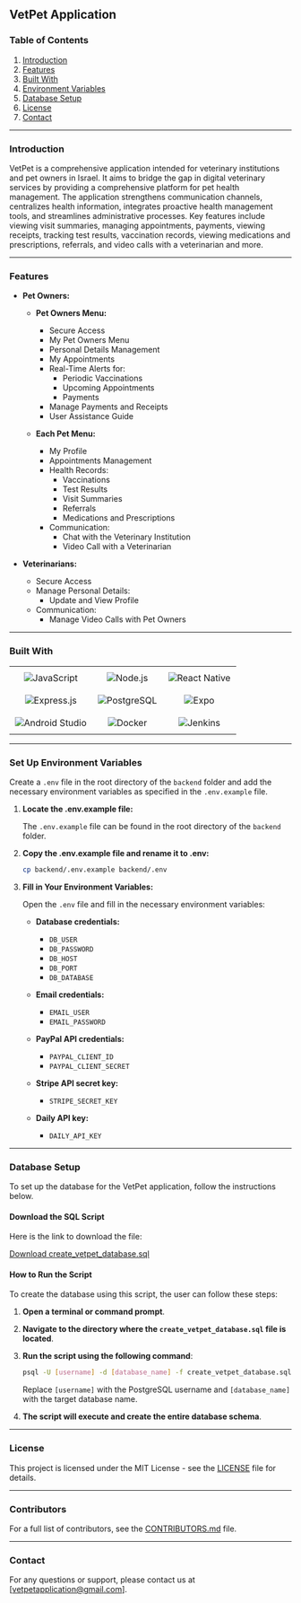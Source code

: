 ## VetPet Application

### Table of Contents

1. [Introduction](#introduction)
2. [Features](#features)
3. [Built With](#built-with)
   <!-- 4. [Installation](#installation) -->
   <!-- 5. [Usage](#usage) -->
   <!-- 6. [Configuration](#configuration) -->
4. [Environment Variables](#set-up-environment-variables)
5. [Database Setup](#database-setup)
6. [License](#license)
7. [Contact](#contact)

---

### Introduction

VetPet is a comprehensive application intended for veterinary institutions and pet owners in Israel. It aims to bridge the gap in digital veterinary services by providing a comprehensive platform for pet health management. The application strengthens communication channels, centralizes health information, integrates proactive health management tools, and streamlines administrative processes. Key features include viewing visit summaries, managing appointments, payments, viewing receipts, tracking test results, vaccination records, viewing medications and prescriptions, referrals, and video calls with a veterinarian and more.

---

### Features

- **Pet Owners:**

  - **Pet Owners Menu:**

    - Secure Access
    - My Pet Owners Menu
    - Personal Details Management
    - My Appointments
    - Real-Time Alerts for:
      - Periodic Vaccinations
      - Upcoming Appointments
      - Payments
    - Manage Payments and Receipts
    - User Assistance Guide

  - **Each Pet Menu:**
    - My Profile
    - Appointments Management
    - Health Records:
      - Vaccinations
      - Test Results
      - Visit Summaries
      - Referrals
      - Medications and Prescriptions
    - Communication:
      - Chat with the Veterinary Institution
      - Video Call with a Veterinarian

- **Veterinarians:**
  - Secure Access
  - Manage Personal Details:
    - Update and View Profile
  - Communication:
    - Manage Video Calls with Pet Owners

---

### Built With

<table style="width: 100%; border-collapse: collapse;">
  <tr>
    <td style="border: none; text-align: center; padding: 10px;">
      <img src="https://img.shields.io/badge/JavaScript-F7DF1E?style=for-the-badge&logo=javascript&logoColor=black" alt="JavaScript">
    </td>
    <td style="border: none; text-align: center; padding: 10px;">
      <img src="https://img.shields.io/badge/Node.js-339933?style=for-the-badge&logo=nodedotjs&logoColor=white" alt="Node.js">
    </td>
    <td style="border: none; text-align: center; padding: 10px;">
      <img src="https://img.shields.io/badge/React%20Native-20232A?style=for-the-badge&logo=react&logoColor=61DAFB" alt="React Native">
    </td>
  </tr>
  <tr>
    <td style="border: none; text-align: center; padding: 10px;">
      <img src="https://img.shields.io/badge/Express.js-000000?style=for-the-badge&logo=express&logoColor=white" alt="Express.js">
    </td>
    <td style="border: none; text-align: center; padding: 10px;">
      <img src="https://img.shields.io/badge/PostgreSQL-316192?style=for-the-badge&logo=postgresql&logoColor=white" alt="PostgreSQL">
    </td>
    <td style="border: none; text-align: center; padding: 10px;">
      <img src="https://img.shields.io/badge/Expo-000020?style=for-the-badge&logo=expo&logoColor=white" alt="Expo">
    </td>
  </tr>
  <tr>
    <td style="border: none; text-align: center; padding: 10px;">
      <img src="https://img.shields.io/badge/Android%20Studio-3DDC84?style=for-the-badge&logo=android-studio&logoColor=white" alt="Android Studio">
    </td>
    <td style="border: none; text-align: center; padding: 10px;">
      <img src="https://img.shields.io/badge/Docker-2496ED?style=for-the-badge&logo=docker&logoColor=white" alt="Docker">
    </td>
    <td style="border: none; text-align: center; padding: 10px;">
      <img src="https://img.shields.io/badge/Jenkins-D24939?style=for-the-badge&logo=jenkins&logoColor=white" alt="Jenkins">
    </td>
  </tr>
</table>

<!--
### Installation
1. **Clone the Repository:**
   ```bash
   git clone https://github.com/yourusername/vetpet.git
   cd vetpet
   ```
2. **Install Dependencies:**
   ```bash
   npm install
   ```
3. **Set Up Environment Variables:**
   Create a `.env` file in the root directory and add the necessary environment variables as specified in the `.env.example` file.

4. **Run the Application:**
   ```bash
   npm start
   ```

### Usage
1. **Starting the Application:**
   After completing the installation steps, start the application with `npm start`.
2. **Accessing the Application:**
   Open your browser and navigate to `http://localhost:3000` to access the VetPet application.
3. **Using the Features:**
   - **Client Management:** Add, edit, and delete client and pet information.
   - **Referrals:** Create new referrals and view existing ones.
   - **Photographs:** Upload and manage pet photographs.
   - **Veterinary Activities:** Track and manage all veterinary-related actions.
   - **Appointments and Payments:** Manage appointments and payments, including viewing receipts.
   - **Health Records:** Track vaccination records, medications, and prescriptions.
   - **Video Consultations:** Schedule and conduct video calls with veterinarians.

### Configuration
To configure the application, modify the environment variables in the `.env` file according to your setup. Key configuration options include:
- **Database Configuration:** Set up the database connection string.
- **API Keys:** Add necessary API keys for any third-party services used in the application.

### Contributing
We welcome contributions from the community! To contribute to VetPet, follow these steps:
1. **Fork the Repository:**
   Click on the "Fork" button at the top right corner of this repository page.
2. **Clone Your Fork:**
   ```bash
   git clone https://github.com/yourusername/vetpet.git
   cd vetpet
   ```
3. **Create a New Branch:**
   ```bash
   git checkout -b feature/your-feature-name
   ```
4. **Make Your Changes:**
   Implement your feature or bug fix.
5. **Commit and Push:**
   ```bash
   git add .
   git commit -m "Add your commit message here"
   git push origin feature/your-feature-name
   ```
6. **Create a Pull Request:**
   Go to the original repository and create a pull request from your fork.
-->

---

### Set Up Environment Variables

Create a `.env` file in the root directory of the `backend` folder and add the necessary environment variables as specified in the `.env.example` file.

1. **Locate the .env.example file:**

   The `.env.example` file can be found in the root directory of the `backend` folder.

2. **Copy the .env.example file and rename it to .env:**

   ```bash
   cp backend/.env.example backend/.env
   ```

3. **Fill in Your Environment Variables:**

   Open the `.env` file and fill in the necessary environment variables:

   - **Database credentials:**

     - `DB_USER`
     - `DB_PASSWORD`
     - `DB_HOST`
     - `DB_PORT`
     - `DB_DATABASE`

   - **Email credentials:**

     - `EMAIL_USER`
     - `EMAIL_PASSWORD`

   - **PayPal API credentials:**

     - `PAYPAL_CLIENT_ID`
     - `PAYPAL_CLIENT_SECRET`

   - **Stripe API secret key:**

     - `STRIPE_SECRET_KEY`

   - **Daily API key:**
     - `DAILY_API_KEY`

---

### Database Setup

To set up the database for the VetPet application, follow the instructions below.

#### Download the SQL Script

Here is the link to download the file:

[Download create_vetpet_database.sql](https://yourhostingservice.com/path/to/create_vetpet_database.sql)

#### How to Run the Script

To create the database using this script, the user can follow these steps:

1. **Open a terminal or command prompt**.

2. **Navigate to the directory where the `create_vetpet_database.sql` file is located**.

3. **Run the script using the following command**:

   ```bash
   psql -U [username] -d [database_name] -f create_vetpet_database.sql
   ```

   Replace `[username]` with the PostgreSQL username and `[database_name]` with the target database name.

4. **The script will execute and create the entire database schema**.

---

### License

This project is licensed under the MIT License - see the [LICENSE](LICENSE) file for details.

---

### Contributors

For a full list of contributors, see the [CONTRIBUTORS.md](CONTRIBUTORS.md) file.

---

### Contact

For any questions or support, please contact us at [vetpetapplication@gmail.com].
